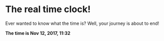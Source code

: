 # The real time clock!

Ever wanted to know what the time is? Well, your journey is about to end!

**The time is Nov 12, 2017, 11:32**